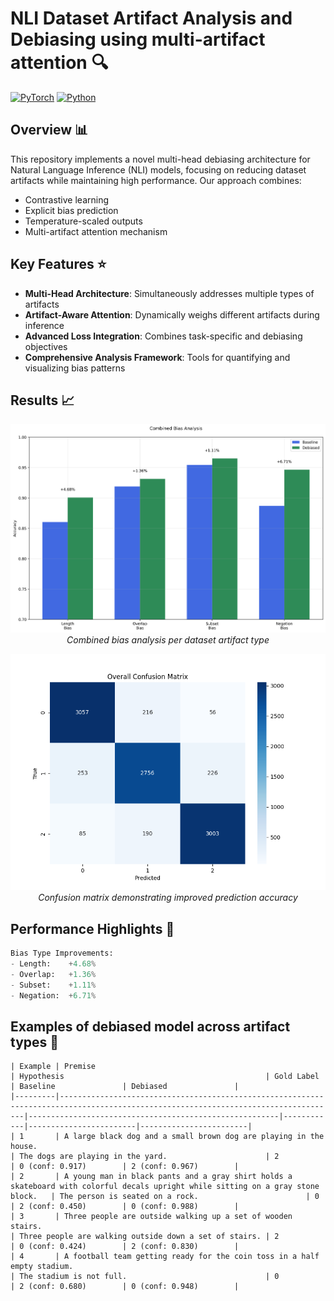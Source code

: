 # NLI Dataset Artifact Analysis and Debiasing using multi-artifact attention 🔍

[![PyTorch](https://img.shields.io/badge/PyTorch-%23EE4C2C.svg?style=for-the-badge&logo=PyTorch&logoColor=white)](https://pytorch.org/)
[![Python](https://img.shields.io/badge/python-3.8+-blue.svg?style=for-the-badge)](https://www.python.org/)

## Overview 📊

This repository implements a novel multi-head debiasing architecture for Natural Language Inference (NLI) models, focusing on reducing dataset artifacts while maintaining high performance. Our approach combines:
- Contrastive learning
- Explicit bias prediction
- Temperature-scaled outputs
- Multi-artifact attention mechanism

## Key Features ⭐

- **Multi-Head Architecture**: Simultaneously addresses multiple types of artifacts
- **Artifact-Aware Attention**: Dynamically weighs different artifacts during inference
- **Advanced Loss Integration**: Combines task-specific and debiasing objectives
- **Comprehensive Analysis Framework**: Tools for quantifying and visualizing bias patterns

## Results 📈

<p align="center">
  <img src="research_analysis/combined_bias_analysis.png" alt="Training Metrics" width="600"/>
  <br>
  <em>Combined bias analysis per dataset artifact type</em>
</p>

<p align="center">
  <img src="research_analysis/confusion_matrix_all.png" alt="Confusion Matrix" width="600"/>
  <br>
  <em>Confusion matrix demonstrating improved prediction accuracy</em>
</p>

## Performance Highlights 🎯

```python
Bias Type Improvements:
- Length:    +4.68%
- Overlap:   +1.36%
- Subset:    +1.11%
- Negation:  +6.71%
```
## Examples of debiased model across artifact types 🔭
```
| Example | Premise                                                                                                                            | Hypothesis                                             | Gold Label | Baseline               | Debiased               |
|---------|------------------------------------------------------------------------------------------------------------------------------------|--------------------------------------------------------|------------|------------------------|------------------------|
| 1       | A large black dog and a small brown dog are playing in the house.                                                                  | The dogs are playing in the yard.                      | 2          | 0 (conf: 0.917)        | 2 (conf: 0.967)        |
| 2       | A young man in black pants and a gray shirt holds a skateboard with colorful decals upright while sitting on a gray stone block.   | The person is seated on a rock.                        | 0          | 2 (conf: 0.450)        | 0 (conf: 0.988)        |
| 3       | Three people are outside walking up a set of wooden stairs.                                                                        | Three people are walking outside down a set of stairs. | 2          | 0 (conf: 0.424)        | 2 (conf: 0.830)        |
| 4       | A football team getting ready for the coin toss in a half empty stadium.                                                           | The stadium is not full.                               | 0          | 2 (conf: 0.680)        | 0 (conf: 0.948)        |
```
